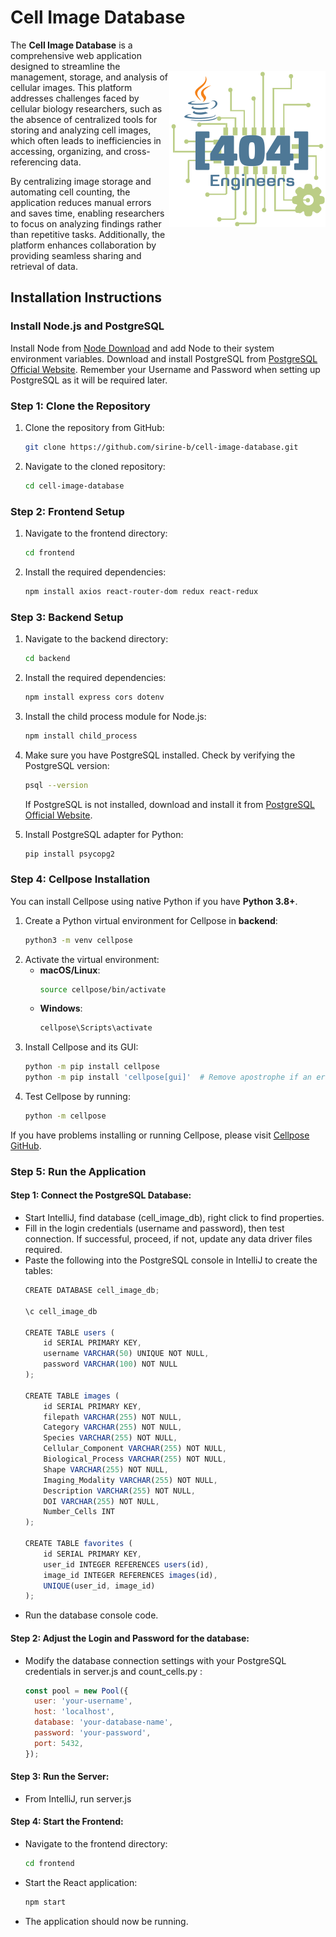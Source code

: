 # Cell Image Database

<img src="frontend/src/logo2.png" width="250" title="Cell Image Database" alt="Cell Image Database" align="right" vspace="50">

The <strong>Cell Image Database</strong> is a comprehensive web application designed to streamline the management, storage, and analysis of cellular images. This platform addresses challenges faced by cellular biology researchers, such as the absence of centralized tools for storing and analyzing cell images, which often leads to inefficiencies in accessing, organizing, and cross-referencing data.

By centralizing image storage and automating cell counting, the application reduces manual errors and saves time, enabling researchers to focus on analyzing findings rather than repetitive tasks. Additionally, the platform enhances collaboration by providing seamless sharing and retrieval of data.

## Installation Instructions

### Install Node.js and PostgreSQL
Install Node from [Node Download](https://nodejs.org/en/download) and add Node to their system environment variables. Download and install PostgreSQL from [PostgreSQL Official Website](https://www.postgresql.org/). Remember your Username and Password when setting up PostgreSQL as it will be required later.

### Step 1: Clone the Repository
1. Clone the repository from GitHub:
   ```bash
   git clone https://github.com/sirine-b/cell-image-database.git
   ```
2. Navigate to the cloned repository:
   ```bash
   cd cell-image-database
   ```

### Step 2: Frontend Setup
1. Navigate to the frontend directory:
   ```bash
   cd frontend
   ```
2. Install the required dependencies:
   ```bash
   npm install axios react-router-dom redux react-redux
   ```

### Step 3: Backend Setup
1. Navigate to the backend directory:
   ```bash
   cd backend
   ```
2. Install the required dependencies:
   ```bash
   npm install express cors dotenv
   ```
3. Install the child process module for Node.js:
   ```bash
   npm install child_process
   ```
4. Make sure you have PostgreSQL installed. Check by verifying the PostgreSQL version:
   ```bash
   psql --version
   ```
   If PostgreSQL is not installed, download and install it from [PostgreSQL Official Website](https://www.postgresql.org/).

5. Install PostgreSQL adapter for Python:
   ```bash
   pip install psycopg2
   ```

### Step 4: Cellpose Installation
You can install Cellpose using native Python if you have **Python 3.8+**.

1. Create a Python virtual environment for Cellpose in **backend**:
   ```bash
   python3 -m venv cellpose
   ```
2. Activate the virtual environment:
   - **macOS/Linux**:
     ```bash
     source cellpose/bin/activate
     ```
   - **Windows**:
     ```bash
     cellpose\Scripts\activate
     ```
3. Install Cellpose and its GUI:
   ```bash
   python -m pip install cellpose
   python -m pip install 'cellpose[gui]'  # Remove apostrophe if an error occurs
   ```
4. Test Cellpose by running:
   ```bash
   python -m cellpose
   ```
If you have problems installing or running Cellpose, please visit [Cellpose GitHub](https://github.com/MouseLand/cellpose).

### Step 5: Run the Application

#### Step 1: Connect the PostgreSQL Database:
   - Start IntelliJ, find database (cell_image_db), right click to find properties.
   - Fill in the login credentials (username and password), then test connection. If successful, proceed, if not, update any data driver files required.
   - Paste the following into the PostgreSQL console in IntelliJ to create the tables:
     ```javascript
     CREATE DATABASE cell_image_db;

     \c cell_image_db

     CREATE TABLE users (
         id SERIAL PRIMARY KEY,
         username VARCHAR(50) UNIQUE NOT NULL,
         password VARCHAR(100) NOT NULL
     );

     CREATE TABLE images (
         id SERIAL PRIMARY KEY,
         filepath VARCHAR(255) NOT NULL,
         Category VARCHAR(255) NOT NULL,
         Species VARCHAR(255) NOT NULL,
         Cellular_Component VARCHAR(255) NOT NULL,
         Biological_Process VARCHAR(255) NOT NULL,
         Shape VARCHAR(255) NOT NULL,
         Imaging_Modality VARCHAR(255) NOT NULL,
         Description VARCHAR(255) NOT NULL,
         DOI VARCHAR(255) NOT NULL,
         Number_Cells INT
     );

     CREATE TABLE favorites (
         id SERIAL PRIMARY KEY,
         user_id INTEGER REFERENCES users(id),
         image_id INTEGER REFERENCES images(id),
         UNIQUE(user_id, image_id)
     );
     ```
- Run the database console code.

#### Step 2: Adjust the Login and Password for the database:
   - Modify the database connection settings with your PostgreSQL credentials in server.js and count_cells.py :
     ```javascript
     const pool = new Pool({
       user: 'your-username',
       host: 'localhost',
       database: 'your-database-name',
       password: 'your-password',
       port: 5432,
     });
     ```

#### Step 3: Run the Server:
   - From IntelliJ, run server.js

#### Step 4: Start the Frontend:
   - Navigate to the frontend directory:
     ```bash
     cd frontend
     ```
   - Start the React application:
     ```bash
     npm start
     ```
   - The application should now be running.
